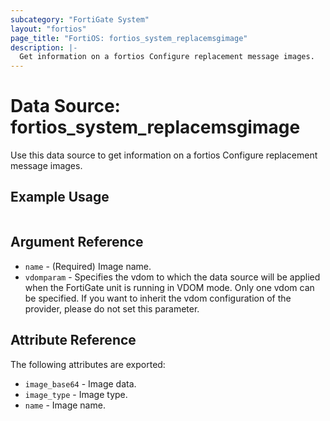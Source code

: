 ```yaml
---
subcategory: "FortiGate System"
layout: "fortios"
page_title: "FortiOS: fortios_system_replacemsgimage"
description: |-
  Get information on a fortios Configure replacement message images.
---
```


# Data Source: fortios_system_replacemsgimage
Use this data source to get information on a fortios Configure replacement message images.


## Example Usage

```hcl

```

## Argument Reference

* `name` - (Required) Image name.
* `vdomparam` - Specifies the vdom to which the data source will be applied when the FortiGate unit is running in VDOM mode. Only one vdom can be specified. If you want to inherit the vdom configuration of the provider, please do not set this parameter.

## Attribute Reference

The following attributes are exported:

* `image_base64` - Image data.
* `image_type` - Image type.
* `name` - Image name.
